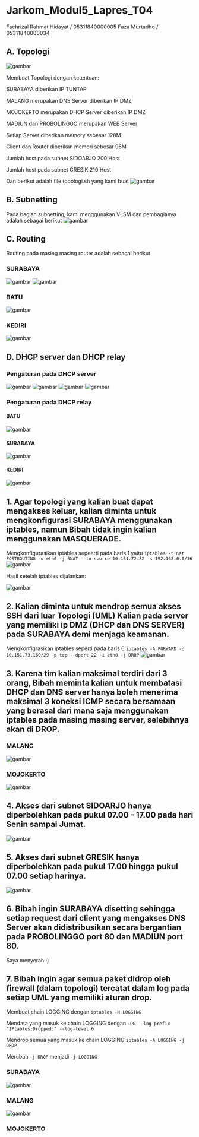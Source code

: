 # Jarkom_Modul5_Lapres_T04

Fachrizal Rahmat Hidayat / 05311840000005
Faza Murtadho            / 05311840000034

## A. Topologi

![gambar](https://user-images.githubusercontent.com/55182321/103165777-52e01c00-484e-11eb-865c-bbc69d98d5bf.png)

Membuat Topologi dengan ketentuan:

SURABAYA diberikan IP TUNTAP

MALANG merupakan DNS Server diberikan IP DMZ

MOJOKERTO merupakan DHCP Server diberikan IP DMZ

MADIUN dan PROBOLINGGO merupakan WEB Server

Setiap Server diberikan memory sebesar 128M

Client dan Router diberikan memori sebesar 96M

Jumlah host pada subnet SIDOARJO 200 Host

Jumlah host pada subnet GRESIK 210 Host


Dan berikut adalah file topologi.sh yang kami buat
![gambar](https://user-images.githubusercontent.com/55182321/103165951-7015ea00-4850-11eb-9dc2-2fa2cff00a73.png)


## B. Subnetting

Pada bagian subnetting, kami menggunakan VLSM dan pembagianya adalah sebagai berikut
![gambar](https://user-images.githubusercontent.com/55182321/103165622-d26ceb80-484c-11eb-8001-0407dac15cb6.png)


## C. Routing

Routing pada masing masing router adalah sebagai berikut 
### SURABAYA
![gambar](https://user-images.githubusercontent.com/55182321/103165906-f2ea7500-484f-11eb-8e01-9d04e7de11c0.png)
![gambar](https://user-images.githubusercontent.com/55182321/103165913-01389100-4850-11eb-8874-1bad6c39eda2.png)

### BATU
![gambar](https://user-images.githubusercontent.com/55182321/103165921-1d3c3280-4850-11eb-8812-11e0576a1f60.png)

### KEDIRI
![gambar](https://user-images.githubusercontent.com/55182321/103165930-393fd400-4850-11eb-94e4-e227d9498a9b.png)

## D. DHCP server dan DHCP relay

### Pengaturan pada DHCP server

![gambar](https://user-images.githubusercontent.com/55182321/103166115-7d7fa400-4851-11eb-88ed-0ef2a9e92c0c.png)
![gambar](https://user-images.githubusercontent.com/55182321/103165996-fb8f7b00-4850-11eb-9b4f-3150855f26c2.png)
![gambar](https://user-images.githubusercontent.com/55182321/103166084-309bcd80-4851-11eb-8418-352c1eef5076.png)
![gambar](https://user-images.githubusercontent.com/55182321/103166090-427d7080-4851-11eb-8442-b099187f33ac.png)

### Pengaturan pada DHCP relay

#### BATU
![gambar](https://user-images.githubusercontent.com/55182321/103166137-af910600-4851-11eb-83d6-afb5d0a172ba.png)

#### SURABAYA
![gambar](https://user-images.githubusercontent.com/55182321/103166179-1d3d3200-4852-11eb-9654-71cd49b027ae.png)

#### KEDIRI
![gambar](https://user-images.githubusercontent.com/55182321/103166166-f8e15580-4851-11eb-82ca-586396a675ae.png)

## 1. Agar topologi yang kalian buat dapat mengakses keluar, kalian diminta untuk mengkonfigurasi SURABAYA menggunakan iptables, namun Bibah tidak ingin kalian menggunakan MASQUERADE.

Mengkonfigurasikan iptables sepeerti pada baris 1 yaitu `iptables -t nat POSTROUTING -o eth0 -j SNAT --to-source 10.151.72.82 -s 192.168.0.0/16` 
![gambar](https://user-images.githubusercontent.com/55182321/103166252-d1d75380-4852-11eb-9f45-00e0b1c62154.png)

Hasil setelah iptables dijalankan:

![gambar](https://user-images.githubusercontent.com/55182321/103166284-2f6ba000-4853-11eb-8336-e8fcdd6a6b1f.png)


## 2. Kalian diminta untuk mendrop semua akses SSH dari luar Topologi (UML) Kalian pada server yang memiliki ip DMZ (DHCP dan DNS SERVER) pada SURABAYA demi menjaga keamanan.

Mengkonfigrasikan iptables seperti pada baris 6 `iptables -A FORWARD -d 10.151.73.160/29 -p tcp --dport 22 -i eth0 -j DROP`
![gambar](https://user-images.githubusercontent.com/55182321/103166252-d1d75380-4852-11eb-9f45-00e0b1c62154.png)


## 3. Karena tim kalian maksimal terdiri dari 3 orang, Bibah meminta kalian untuk membatasi DHCP dan DNS server hanya boleh menerima maksimal 3 koneksi ICMP secara bersamaan yang berasal dari mana saja menggunakan iptables pada masing masing server, selebihnya akan di DROP.
### MALANG
![gambar](https://user-images.githubusercontent.com/55182321/103166747-a30fac00-4857-11eb-8b81-1367a82e0e1e.png)

### MOJOKERTO
![gambar](https://user-images.githubusercontent.com/55182321/103166772-f4b83680-4857-11eb-80bc-23a82daa7e3f.png)

## 4. Akses dari subnet SIDOARJO hanya diperbolehkan pada pukul 07.00 - 17.00 pada hari Senin sampai Jumat.
![gambar](https://user-images.githubusercontent.com/55182321/103166747-a30fac00-4857-11eb-8b81-1367a82e0e1e.png)

## 5. Akses dari subnet GRESIK hanya diperbolehkan pada pukul 17.00 hingga pukul 07.00 setiap harinya.
![gambar](https://user-images.githubusercontent.com/55182321/103166747-a30fac00-4857-11eb-8b81-1367a82e0e1e.png)

## 6. Bibah ingin SURABAYA disetting sehingga setiap request dari client yang mengakses DNS Server akan didistribusikan secara bergantian pada PROBOLINGGO port 80 dan MADIUN port 80.

Saya menyerah :)

## 7. Bibah ingin agar semua paket didrop oleh firewall (dalam topologi) tercatat dalam log pada setiap UML yang memiliki aturan drop.

Membuat chain LOGGING dengan `iptables -N LOGGING`

Mendata yang masuk ke chain LOGGING dengan `LOG --log-prefix "IPtables:Dropped:" --log-level 6`

Mendrop semua yang masuk ke chain LOGGING `iptables -A LOGGING -j DROP`

Merubah `-j DROP` menjadi `-j LOGGING`

### SURABAYA
![gambar](https://user-images.githubusercontent.com/55182321/103166252-d1d75380-4852-11eb-9f45-00e0b1c62154.png)

### MALANG
![gambar](https://user-images.githubusercontent.com/55182321/103166747-a30fac00-4857-11eb-8b81-1367a82e0e1e.png)

### MOJOKERTO

